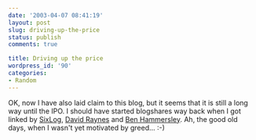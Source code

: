 ```yaml
---
date: '2003-04-07 08:41:19'
layout: post
slug: driving-up-the-price
status: publish
comments: true

title: Driving up the price
wordpress_id: '90'
categories:
- Random
---
```


OK, now I have also laid claim to this blog, but it seems that it is still a long way until the IPO.
I should have started blogshares way back when I got linked by [SixLog](http://www.sixapart.com/log/2003/02/secure_emailtob.shtml), [David Raynes](http://www.rayners.org/archives/000179.php) and [Ben Hammersley](http://www.benhammersley.com/archives/003984.html).
Ah, the good old days, when I wasn't yet motivated by greed... :-)
